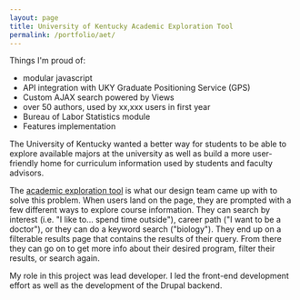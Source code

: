 ```yaml
---
layout: page
title: University of Kentucky Academic Exploration Tool
permalink: /portfolio/aet/
---
```


Things I'm proud of:

 - modular javascript
 - API integration with UKY Graduate Positioning Service (GPS)
 - Custom AJAX search powered by Views
 - over 50 authors, used by xx,xxx users in first year
 - Bureau of Labor Statistics module
 - Features implementation

The University of Kentucky wanted a better way for students to be able to explore available majors at the university as well as build a more user-friendly home for curriculum information used by students and faculty advisors.

The [academic exploration tool](http://www.uky.edu/academics) is what our design team came up with to solve this problem. When users land on the page, they are prompted with a few different ways to explore course information. They can search by interest (i.e. "I like to... spend time outside"), career path ("I want to be a doctor"), or they can do a keyword search ("biology"). They end up on a filterable results page that contains the results of their query. From there they can go on to get more info about their desired program, filter their results, or search again.

My role in this project was lead developer. I led the front-end development effort as well as the development of the Drupal backend.
